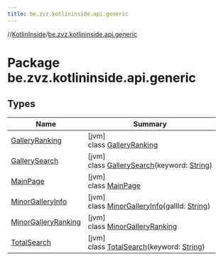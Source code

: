 ```yaml
---
title: be.zvz.kotlininside.api.generic
---
```

//[KotlinInside](../../index.html)/[be.zvz.kotlininside.api.generic](index.html)



# Package be.zvz.kotlininside.api.generic



## Types


| Name | Summary |
|---|---|
| [GalleryRanking](-gallery-ranking/index.html) | [jvm]<br>class [GalleryRanking](-gallery-ranking/index.html) |
| [GallerySearch](-gallery-search/index.html) | [jvm]<br>class [GallerySearch](-gallery-search/index.html)(keyword: [String](https://kotlinlang.org/api/latest/jvm/stdlib/kotlin/-string/index.html)) |
| [MainPage](-main-page/index.html) | [jvm]<br>class [MainPage](-main-page/index.html) |
| [MinorGalleryInfo](-minor-gallery-info/index.html) | [jvm]<br>class [MinorGalleryInfo](-minor-gallery-info/index.html)(gallId: [String](https://kotlinlang.org/api/latest/jvm/stdlib/kotlin/-string/index.html)) |
| [MinorGalleryRanking](-minor-gallery-ranking/index.html) | [jvm]<br>class [MinorGalleryRanking](-minor-gallery-ranking/index.html) |
| [TotalSearch](-total-search/index.html) | [jvm]<br>class [TotalSearch](-total-search/index.html)(keyword: [String](https://kotlinlang.org/api/latest/jvm/stdlib/kotlin/-string/index.html)) |

